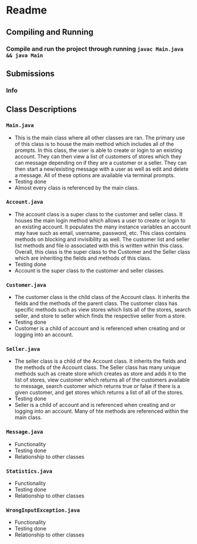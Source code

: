 # Readme

## Compiling and Running
### Compile and run the project through running `javac Main.java && java Main`

## Submissions
### Info


## Class Descriptions

### `Main.java`
- This is the main class where all other classes are ran. The primary use of this class is to house the main method which includes all of the prompts. In this class, the user is able to create or login to an existing account. They can then view a list of customers of stores which they can message depending on if they are a customer or a seller. They can then start a new/existing message with a user as well as edit and delete a message. All of these options are available via terminal prompts. 
- Testing done
- Almost every class is referenced by the main class. 

### `Account.java`
- The account class is a super class to the customer and seller class. It houses the main login method which allows a user to create or login to an existing account. It populates the many instance variables an account may have such as email, username, password, etc. This class contains methods on blocking and invisibility as well. The customer list and seller list methods and file io associated with this is written within this class. Overall, this class is the super class to the Customer and the Seller class which are inheriting the fields and methods of this class. 
- Testing done
- Account is the super class to the customer and seller classes. 

### `Customer.java`
- The customer class is the child class of the Account class. It inherits the fields and the methods of the parent class. The customer class has specific methods such as view stores which lists all of the stores, search seller, and store to seller which finds the respective seller from a store.  
- Testing done
- Customer is a child of account and is referenced when creating and or logging into an account. 

### `Seller.java`
- The seller class is a child of the Account class. It inherits the fields and the methods of the Account class. The Seller class has many unique methods such as create store which creates as store and adds it to the list of stores, view customer which returns all of the customers available to message, search customer which returns true or false if there is a given customer, and get stores which returns a list of all of the stores. 
- Testing done
- Seller is a child of account and is referenced when creating and or logging into an account. Many of hte methods are referenced within the main class. 
### `Message.java`
- Functionality
- Testing done
- Relationship to other classes
### `Statistics.java`
- Functionality
- Testing done
- Relationship to other classes
### `WrongInputException.java`
- Functionality
- Testing done
- Relationship to other classes



